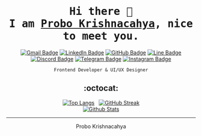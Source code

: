 <div align="center"  />

# <samp>Hi there 👋 <br> I am <a href="https://probo-krishnacahya.web.app/">Probo Krishnacahya</a>, nice to meet you.</samp>

[![Gmail Badge](https://img.shields.io/badge/-probo.krishnacahya@gmail.com-C5221F?style=plastic&logo=gmail&logoColor=white&link=mailto:probo.krishnacahya@gmail.com)](mailto:probo.krishnacahya@gmail.com)
[![LinkedIn Badge](https://img.shields.io/badge/-Probo%20Krishnacahya-0274B3?style=plastic&logo=linkedin&logoColor=white&link=https://www.linkedin.com/in/probo-krishnacahya/)](https://www.linkedin.com/in/probo-krishnacahya/)
[![GitHub Badge](https://img.shields.io/badge/-ProboKrishnacahya-201F1F?style=plastic&logo=github&logoColor=white&link=https://github.com/ProboKrishnacahya/)](https://www.github.com/ProboKrishnacahya/)
[![Line Badge](https://img.shields.io/badge/-krshn%5F%5F-00B900?style=plastic&logo=line&logoColor=white)](https://line.me/ti/p/~krshn_)
[![Discord Badge](https://img.shields.io/badge/-probo%5F%5Fkrishnacahya%230912-5865F2?style=plastic&logo=discord&logoColor=white)](https://discord.com/users/542619130428391434)
[![Telegram Badge](https://img.shields.io/badge/-probo%5F%5Fkrishnacahya-229ACD?style=plastic&logo=telegram&logoColor=white)](https://t.me/probo_krishnacahya "Contact on Telegram")
[![Instagram Badge](https://img.shields.io/badge/-probo%5F%5Fkrishnacahya-DD2E7A?style=plastic&logo=instagram&logoColor=white&link=https://www.instagram.com/probo_krishnacahya/)](https://www.instagram.com/probo_krishnacahya/)

`Frontend Developer & UI/UX Designer`

## :octocat:

[![Top Langs](https://github-readme-stats.vercel.app/api/top-langs/?username=ProboKrishnacahya&layout=compact&langs_count=25&border_radius=16px&border_color=B85776&theme=dracula)](https://github.com/ProboKrishnacahya/github-readme-stats) &nbsp;
[![GitHub Streak](https://github-readme-streak-stats.herokuapp.com?user=ProboKrishnacahya&border_color=61D9FA&theme=react&border_radius=16&date_format=j%20M%5B%20Y%5D)](https://git.io/streak-stats)<br/>
[![Github Stats](https://github-readme-stats.vercel.app/api?username=ProboKrishnacahya&count_private=true&show_icons=true&include_all_commits=true&icon_color=AEFDFF&border_radius=16px&border_color=628FDB&theme=tokyonight)](https://github.com/ProboKrishnacahya/github-readme-stats)

<hr>

Probo Krishnacahya

<!-- - 🔭 I’m currently working on
- 🌱 I’m currently learning
- 👯 I’m looking to collaborate on
- 🤔 I’m looking for help with
- 💬 Ask me about
- 📫 How to reach me:
- 😄 Pronouns:
- ⚡ Fun fact: -->
